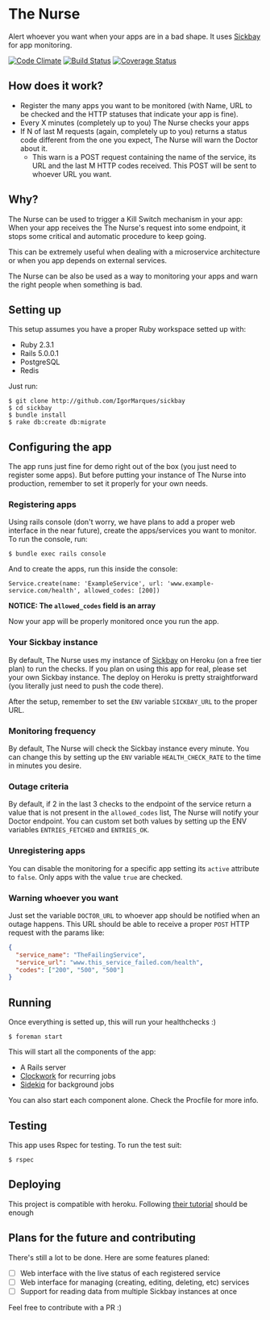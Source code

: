 # The Nurse

Alert whoever you want when your apps are in a bad shape. It uses [Sickbay](https://github.com/IgorMarques/sickbay) for app monitoring.

[![Code Climate](https://codeclimate.com/github/IgorMarques/The-Nurse/badges/gpa.svg)](https://codeclimate.com/github/IgorMarques/The-Nurse)
[![Build Status](https://travis-ci.org/IgorMarques/The-Nurse.svg?branch=master)](https://travis-ci.org/IgorMarques/The-Nurse)
[![Coverage Status](https://coveralls.io/repos/github/IgorMarques/The-Nurse/badge.svg?branch=master)](https://coveralls.io/github/IgorMarques/The-Nurse?branch=master)

## How does it work?

- Register the many apps you want to be monitored (with Name, URL to be checked and the HTTP statuses that indicate your app is fine).
- Every X minutes (completely up to you) The Nurse checks your apps
- If N of last M requests (again, completely up to you) returns a status code different from the one you expect, The Nurse will warn the Doctor about it.
  - This warn is a POST request containing the name of the service, its URL and the last M HTTP codes received. This POST will be sent to whoever URL you want.

## Why?

The Nurse can be used to trigger a Kill Switch mechanism in your app: When your app receives the The Nurse's request into some endpoint, it stops some critical and automatic procedure to keep going.

This can be extremely useful when dealing with a microservice architecture or when you app depends on external services.

The Nurse can be also be used as a way to monitoring your apps and warn the right people when something is bad.

## Setting up

This setup assumes you have a proper Ruby workspace setted up with:

- Ruby 2.3.1
- Rails 5.0.0.1
- PostgreSQL
- Redis

Just run:

```
$ git clone http://github.com/IgorMarques/sickbay
$ cd sickbay
$ bundle install
$ rake db:create db:migrate
```

## Configuring the app

The app runs just fine for demo right out of the box (you just need to register some apps). But before putting your instance of The Nurse into production, remember to set it properly for your own needs.

### Registering apps

Using rails console (don't worry, we have plans to add a proper web interface in the near future), create the apps/services you want to monitor. To run the console, run:

```shell
$ bundle exec rails console
```

And to create the apps, run this inside the console:

```
Service.create(name: 'ExampleService', url: 'www.example-service.com/health', allowed_codes: [200])
```

**NOTICE: The `allowed_codes` field is an array**

Now your app will be properly monitored once you run the app.

### Your Sickbay instance

By default, The Nurse uses my instance of [Sickbay](https://github.com/IgorMarques/sickbay) on Heroku (on a free tier plan) to run the checks. If you plan on using this app for real, please set your own Sickbay instance. The deploy on Heroku is pretty straightforward (you literally just need to push the code there).

After the setup, remember to set the `ENV` variable `SICKBAY_URL` to the proper URL.

### Monitoring frequency

By default, The Nurse will check the Sickbay instance every minute. You can change this by setting up the `ENV` variable `HEALTH_CHECK_RATE` to the time in minutes you desire.

### Outage criteria

By default, if 2 in the last 3 checks to the endpoint of the service return a value that is not present in the `allowed_codes` list, The Nurse will notify your Doctor endpoint. You can custom set both values by setting up the ENV variables `ENTRIES_FETCHED` and `ENTRIES_OK`.

### Unregistering apps

You can disable the monitoring for a specific app setting its `active` attribute to `false`. Only apps with the value `true` are checked.

### Warning whoever you want

Just set the variable `DOCTOR_URL` to whoever app should be notified when an outage happens. This URL should be able to receive a proper `POST` HTTP request with the params like:

```json
{
  "service_name": "TheFailingService",
  "service_url": "www.this_service_failed.com/health",
  "codes": ["200", "500", "500"]
}
```

## Running

Once everything is setted up, this will run your healthchecks :)

```shell
$ foreman start
```

This will start all the components of the app:
- A Rails server
- [Clockwork](https://github.com/Rykian/clockwork) for recurring jobs
- [Sidekiq](https://github.com/mperham/sidekiq) for background jobs

You can also start each component alone. Check the Procfile for more info.

## Testing

This app uses Rspec for testing. To run the test suit:

```shell
$ rspec
```

## Deploying

This project is compatible with heroku. Following [their tutorial](https://devcenter.heroku.com/articles/getting-started-with-ruby#introduction) should be enough

## Plans for the future and contributing

There's still a lot to be done. Here are some features planed:

- [ ] Web interface with the live status of each registered service
- [ ] Web interface for managing (creating, editing, deleting, etc) services
- [ ] Support for reading data from multiple Sickbay instances at once

Feel free to contribute with a PR :)
